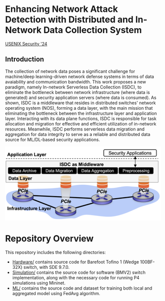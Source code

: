 # Enhancing Network Attack Detection with Distributed and In-Network Data Collection System
[USENIX Security '24](https://www.usenix.org/conference/usenixsecurity24/presentation/mirnajafizadeh)

## Introduction
The collection of network data poses a significant challenge for machine/deep learning-driven network defense systems in terms of data avaiability and communication bandwidth. This work proposes a new paradigm, namely In-network Serverless Data Collection (ISDC), to eliminate the bottleneck between network infrastructure (where data is generated) and security application servers (where data is consumed). As shown, ISDC is a middleware that resides in distributed switches' network operating system (NOS), forming a data layer, with the main mission that eliminating the bottleneck between the infrastructure layer and application layer. Interacting with its data plane functions, ISDC is responsible for task allocation and migration for effective and efficient utilization of in-network resources. Meanwhile, ISDC performs serverless data migration and aggregation for data integrity to serve as a reliable and distributed data source for ML/DL-based security applications. 

<p align="center">
  <img src="./ISDC.png" />
</p>

# Repository Overview
This repository includes the following directories: 

* [Hardware/](https://github.com/NIDS-LAB/ISDC/tree/main/Hardware) contains source code for Barefoot Tofino 1 (Wedge 100BF-32X) switch, with SDE 9.7.0.
* [Simulation/](https://github.com/NIDS-LAB/ISDC/tree/main/Simulation) contains the source code for software (BMV2) switch implementation, along with the necessary code for running P4 simulations using Mininet.
* [ML/](https://github.com/NIDS-LAB/ISDC/tree/main/ML) contains the source code and dataset for training both local and aggregated model using FedAvg algorithm.

